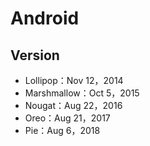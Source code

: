 # Android

## Version

- Lollipop：Nov 12，2014
- Marshmallow：Oct 5，2015
- Nougat：Aug 22，2016
- Oreo：Aug 21，2017
- Pie：Aug 6，2018